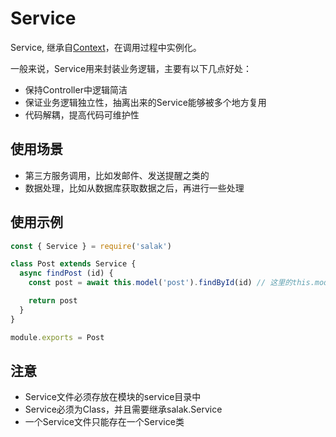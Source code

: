 # Service

Service, 继承自[Context](./context.html)，在调用过程中实例化。

一般来说，Service用来封装业务逻辑，主要有以下几点好处：

- 保持Controller中逻辑简洁
- 保证业务逻辑独立性，抽离出来的Service能够被多个地方复用
- 代码解耦，提高代码可维护性

## 使用场景

- 第三方服务调用，比如发邮件、发送提醒之类的
- 数据处理，比如从数据库获取数据之后，再进行一些处理

## 使用示例

```javascript
const { Service } = require('salak')

class Post extends Service {
  async findPost (id) {
    const post = await this.model('post').findById(id) // 这里的this.model可以使用salak-mongo插件来注入

    return post
  }
}

module.exports = Post
```

## 注意

- Service文件必须存放在模块的service目录中
- Service必须为Class，并且需要继承salak.Service
- 一个Service文件只能存在一个Service类
